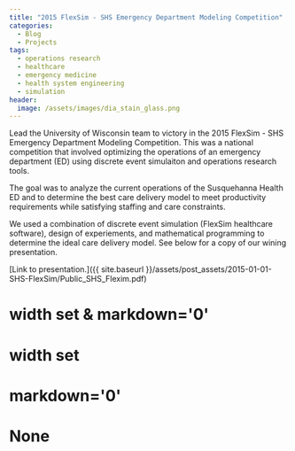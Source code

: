 ```yaml
---
title: "2015 FlexSim - SHS Emergency Department Modeling Competition"
categories:
  - Blog
  - Projects
tags:
  - operations research
  - healthcare
  - emergency medicine
  - health system engineering
  - simulation
header:
  image: /assets/images/dia_stain_glass.png
---
```



Lead the University of Wisconsin team to victory in the 2015 FlexSim - SHS Emergency Department Modeling Competition. This was a national competition that involved optimizing the operations of an emergency department (ED) using discrete event simulaiton and operations research tools.

The goal was to analyze the current operations of the Susquehanna Health ED and to determine the best care delivery model to meet productivity requirements while satisfying staffing and care constraints.

We used a combination of discrete event simulation (FlexSim healthcare software), design of experiements, and mathematical programming to determine the ideal care delivery model. See below for a copy of our wining presentation.

[Link to presentation.]({{ site.baseurl }}/assets/post_assets/2015-01-01-SHS-FlexSim/Public_SHS_Flexim.pdf)


# width set & markdown='0'
<div markdown="0">
    <object data="{{ site.baseurl }}/assets/post_assets/2015-01-01-SHS-FlexSim/Public_SHS_Flexim.pdf" width="500" height="375" type="application/pdf"></object>
</div>

# width set
<object data="{{ site.baseurl }}/assets/post_assets/2015-01-01-SHS-FlexSim/Public_SHS_Flexim.pdf" width="500" height="375" type="application/pdf"></object>

# markdown='0'
<div markdown="0">
    <object data="{{ site.baseurl }}/assets/post_assets/2015-01-01-SHS-FlexSim/Public_SHS_Flexim.pdf" type="application/pdf"></object>
</div>

# None
<object data="{{ site.baseurl }}/assets/post_assets/2015-01-01-SHS-FlexSim/Public_SHS_Flexim.pdf" type="application/pdf"></object>


